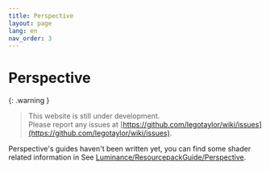 ```yaml
---
title: Perspective
layout: page
lang: en
nav_order: 3
---
```

# Perspective

{: .warning }
> This website is still under development.  
> Please report any issues at [https://github.com/legotaylor/wiki/issues](https://github.com/legotaylor/wiki/issues).  

Perspective's guides haven't been written yet, you can find some shader related information in See [Luminance/ResourcepackGuide/Perspective](../Luminance/ResourcepackGuide/Perspective).